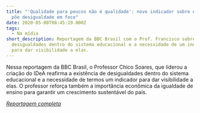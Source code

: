```yaml
---
title: "'Qualidade para poucos não é qualidade': novo indicador sobre educação
  põe desigualdade em foco"
date: 2020-05-08T08:45:19.000Z
tags:
  - Na mídia
short_description: Reportagem da BBC Brasil com o Prof. Francisco sobre as
  desigualdades dentro do sistema educacional e a necessidade de um indicador
  para dar visibilidade a elas.
---
```

Nessa reportagem da BBC Brasil, o Professor Chico Soares, que liderou a criação do IDeA reafirma a existência de desigualdades dentro do sistema educacional e a necessidade de termos um indicador para dar visibilidade a elas. O professor reforça também a importância econômica da igualdade de ensino para garantir um crescimento sustentável do país. 

*[Reportagem completa](https://www.bbc.com/portuguese/brasil-48740349)*